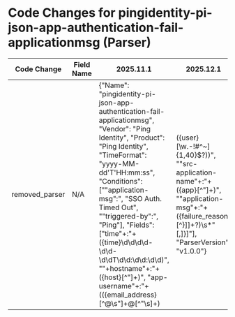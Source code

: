 # Code Changes for pingidentity-pi-json-app-authentication-fail-applicationmsg (Parser)

| Code Change | Field Name | 2025.11.1 | 2025.12.1 |
|-------------|------------|-----------|------------|
| removed_parser | N/A | {"Name": "pingidentity-pi-json-app-authentication-fail-applicationmsg", "Vendor": "Ping Identity", "Product": "Ping Identity", "TimeFormat": "yyyy-MM-dd'T'HH:mm:ss", "Conditions": ["\"application-msg\":", "SSO Auth. Timed Out", "\"triggered-by\":", "Ping"], "Fields": ["time\"+:\"+({time}\d\d\d\d-\d\d-\d\dT\d\d:\d\d:\d\d)", "\"+hostname\"+:\"+({host}[^\"]+)", "app-username\"+:\"+(({email_address}[^@\s\"]+@[^\"\s]+)|({user}[\w\.\-\!\#\^\~]{1,40}\$?))", "\"src-application-name\"+:\"+({app}[^\"]+)", "\"application-msg\"+:\"+({failure_reason}[^}\]]+?)\s*\"[,\]}]"], "ParserVersion": "v1.0.0"} | N/A |